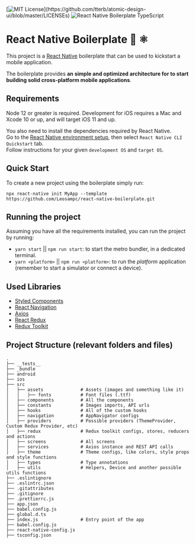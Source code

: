 [![MIT License](https://img.shields.io/apm/l/atomic-design-ui.svg?)](https://github.com/tterb/atomic-design-ui/blob/master/LICENSEs)
![React Native Boilerplate TypeScript](https://badgen.net/npm/types/tslib)

# React Native Boilerplate 🚀 ⚛️

This project is a [React Native](https://facebook.github.io/react-native/) boilerplate that can be used to kickstart a mobile application.

The boilerplate provides **an simple and optimized architecture for to start building solid cross-platform mobile applications**.

## Requirements

Node 12 or greater is required. Development for iOS requires a Mac and Xcode 10 or up, and will target iOS 11 and up.

You also need to install the dependencies required by React Native.  
Go to the [React Native environment setup](https://reactnative.dev/docs/environment-setup), then select `React Native CLI Quickstart` tab.  
Follow instructions for your given `development OS` and `target OS`.

## Quick Start

To create a new project using the boilerplate simply run:

`npx react-native init MyApp --template https://github.com/Leosampc/react-native-boilerplate.git`

## Running the project

Assuming you have all the requirements installed, you can run the project by running:

- `yarn start` || `npm run start`: to start the metro bundler, in a dedicated terminal.
- `yarn <platform>` || `npm run <platform>`: to run the _platform_ application (remember to start a simulator or connect a device).

## Used Libraries

- [Styled Components](http://styled-components.com)
- [React Navigation](http://reactnavigation.org)
- [Axios](https://axios-http.com)
- [React Redux](https://react-redux.js.org)
- [Redux Toolkit](https://redux-toolkit.js.org)

## Project Structure (relevant folders and files)

    .
    ├── __tests__
    ├── _bundle
    ├── android
    ├── ios
    ├── src
    │   ├── assets              # Assets (images and something like it)
    │   │   ├── fonts           # Font files (.ttf)
    │   ├── components          # All the components
    │   ├── constants           # Images imports, API urls
    │   ├── hooks               # All of the custom hooks
    │   ├── navigation          # AppNavigator configs
    │   ├── providers           # Possible providers (ThemeProvider, Custom Redux Provider, etc)
    │   ├── redux               # Redux toolkit configs, stores, reducers and actions
    │   ├── screens             # All screens
    │   ├── services            # Axios instance and REST API calls
    │   ├── theme               # Theme configs, like colors, style props and style functions
    │   ├── types               # Type annotations
    │   ├── utils               # Helpers, Device and another possible utils functions
    ├── .eslintignore
    ├── .eslintrc.json
    ├── .gitattributes
    ├── .gitignore
    ├── .prettierrc.js
    ├── app.json
    ├── babel.config.js
    ├── global.d.ts
    ├── index.js                # Entry point of the app
    ├── babel.config.js
    ├── react-native-config.js
    ├── tsconfig.json

